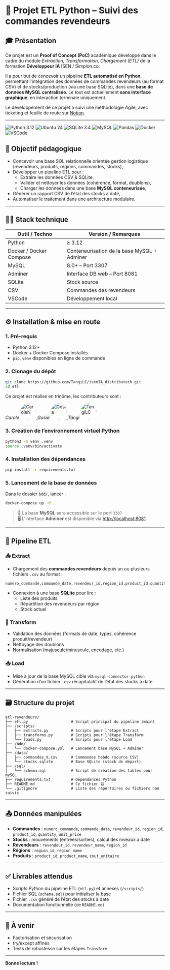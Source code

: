 # 🧪 Projet ETL Python – Suivi des commandes revendeurs

## 🎓 Présentation

Ce projet est un **Proof of Concept (PoC)** académique développé dans le cadre du module *Extraction, Transformation, Chargement (ETL)* de la formation **Développeur IA** ISEN / Simplon.co.

Il a pour but de concevoir un pipeline **ETL automatisé en Python**, permettant l'intégration des données de commandes revendeurs (au format CSV) et de stocks/production (via une base SQLite), dans une **base de données MySQL centralisée**. Le tout est actuellement **sans interface graphique**, en interaction terminale uniquement.

Le développement de ce projet a suivi une méthodologie Agile, avec ticketing et feuille de route sur
[Notion](https://www.notion.so/ba8a83033c684aa798eb9e7c6e2e2ed6).

---
![Python 3.12](https://img.shields.io/badge/Python-3.12%2B-yellow?logo=python&logoColor=white)
![Ubuntu 24](https://img.shields.io/badge/Ubuntu-24.04-E95420?logo=ubuntu&logoColor=white)
![SQLite 3.4](https://img.shields.io/badge/SQLite-3.4-pink?logo=sqlite&logoColor=003B57)
![MySQL](https://img.shields.io/badge/MySQL-8.0+-4479A1?logo=mysql&logoColor=white)
![Pandas](https://img.shields.io/badge/Pandas-2.3-150458?logo=pandas&logoColor=white)
![Docker](https://img.shields.io/badge/Docker-V27-2496ED?logo=docker&logoColor=white)
![VSCode](https://img.shields.io/badge/VSCode-1.10-007ACC?logo=visualstudiocode&logoColor=white)


## 🧾 Objectif pédagogique

- Concevoir une base SQL relationnelle orientée gestion logistique (revendeurs, produits, régions, commandes, stocks),
- Développer un pipeline ETL pour :
  - Extraire les données CSV & SQLite,
  - Valider et nettoyer les données (cohérence, format, doublons),
  - Charger les données dans une base **MySQL conteneurisée**,
- Générer un rapport CSV de l’état des stocks à date,
- Automatiser le traitement dans une architecture modulaire.

---

## 🧑‍💻 Stack technique

| Outil / Techno      | Version / Remarques                  |
|---------------------|--------------------------------------|
| Python              | ≥ 3.12                               |
| Docker / Docker Compose | Conteneurisation de la base MySQL + Adminer |
| MySQL               | 8.0+ – Port 3307                     |
| Adminer             | Interface DB web – Port 8081         |
| SQLite              | Stock source                         |
| CSV                 | Commandes des revendeurs             |
| VSCode              | Développement local                  |

---

## ⚙️ Installation & mise en route

### 1. Pré-requis

- Python 3.12+
- Docker + Docker Compose installés
- `pip`, `venv` disponibles en ligne de commande

### 2. Clonage du dépôt

```bash
git clone https://github.com/TangiLC/isenIA_distributech.git
cd etl
```

Ce projet est réalisé en trinôme, les contributeurs sont :

*Carole* <a href="https://github.com/Carole-N" target="_blank">
  <img src="https://avatars.githubusercontent.com/Carole-N" width="50" height="50" style="border-radius: 50%;" alt="CaroleN" />
</a>
*Gosia* <a href="https://github.com/go2375" target="_blank">
  <img src="https://avatars.githubusercontent.com/go2375" width="50" height="50" style="border-radius: 50%;" alt="Gosia" />
</a>
*Tangi* <a href="https://github.com/TangiLC" target="_blank">
  <img src="https://avatars.githubusercontent.com/TangiLC" width="50" height="50" style="border-radius: 50%;" alt="TangiLC" />
</a>


### 3. Création de l’environnement virtuel Python

```bash
python3 -m venv .venv
source .venv/bin/activate
```

### 4. Installation des dépendances

```bash
pip install -r requirements.txt
```

### 5. Lancement de la base de données

Dans le dossier `bdd/`, lancer :

```bash
docker-compose up -d
```

> 📌 La base **MySQL** sera accessible sur le port `3307`  
> 🖥 L'interface **Adminer** est disponible via [http://localhost:8081](http://localhost:8081)

---

## 🧬 Pipeline ETL

### 📤 Extract
- Chargement des **commandes revendeurs** depuis un ou plusieurs fichiers `.csv` au format :

```
numero_commande,commande_date,revendeur_id,region_id,product_id,quantity,unit_price
```

- Connexion à une base **SQLite** pour lire :
  - Liste des produits
  - Répartition des revendeurs par région
  - Stock actuel

### 🧹 Transform
- Validation des données (formats de date, types, cohérence produit/revendeur)
- Nettoyage des doublons
- Normalisation (majuscule/minuscule, encodage, etc.)

### 📥 Load
- Mise à jour de la base MySQL cible via `mysql-connector-python`
- Génération d’un fichier `.csv` récapitulatif de l’état des stocks à date

---

## 🗃 Structure du projet

```
etl-revendeurs/
├── etl.py                   # Script principal du pipeline (main)
├── /scripts/
│   ├── extracts.py          # Scripts pour l'étape Extract
│   ├── transforms.py        # Scripts pour l'étape Transform
│   └── loads.py             # Scripts pour l'étape Load
├── /bdd/
│   └── docker-compose.yml   # Lancement base MySQL + Adminer
├── /data/
│   ├── commandes_X.csv      # Commandes hebdo (source CSV)
│   └── stocks.sqlite        # Base SQLite (stock de départ)
├── /sql/
│   └── schema.sql           # Script de création des tables pour mySQL
├── requirements.txt         # Dépendances Python
├── README.md                # Ce fichier 😄
└── .gitignore               # Liste des répertoires ou fichiers non suivis
```

---

## 📤 Données manipulées

- **Commandes** : `numero_commande`, `commande_date`, `revendeur_id`, `region_id`, `product_id`, `quantity`, `unit_price`
- **Stocks** : mouvements (entrées/sorties), calcul des niveaux à date
- **Revendeurs** : `revendeur_id`, `revendeur_name`, `region_id`
- **Régions** : `region_id`, `region_name`
- **Produits** : `product_id`, `product_name`, `cout_unitaire`

---

## ✅ Livrables attendus

- Scripts Python du pipeline ETL (`etl.py`) et annexes (`/scripts/`)
- Fichier SQL (`schema.sql`) pour initialiser la base
- Fichier `.csv` généré de l’état des stocks à date
- Documentation fonctionnelle (ce `README.md`)

---

## 📌 À venir

- Factorisation et sécurisation
- try/except affinés
- Tests de robustesse sur les étapes `Transform`

---

**Bonne lecture !**
